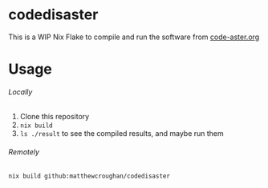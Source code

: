 # codedisaster

This is a WIP Nix Flake to compile and run the software from [code-aster.org](https://code-aster.org)

# Usage

###### Locally
1. Clone this repository
2. `nix build`
3. `ls ./result` to see the compiled results, and maybe run them

###### Remotely
`nix build github:matthewcroughan/codedisaster`

